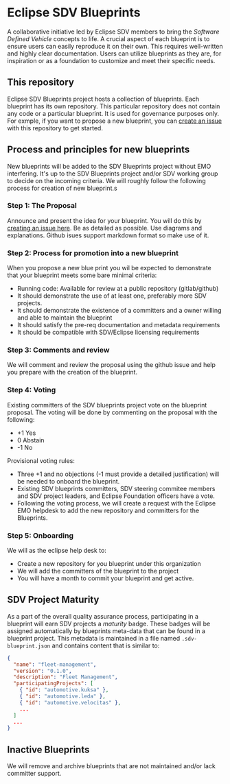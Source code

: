 # Eclipse SDV Blueprints

A collaborative initiative led by Eclipse SDV members to bring the *Software Defined Vehicle* concepts to life. A crucial aspect of each blueprint is to ensure users can easily reproduce it on their own. This requires well-written and highly clear documentation. Users can utilize blueprints as they are, for inspiration or as a foundation to customize and meet their specific needs.

## This repository

Eclipse SDV Blueprints project hosts a collection of blueprints. Each blueprint has its own repository.  This particular repository does not contain any code or a particular blueprint.  It is used for governance purposes only. For exmple, if you want to propose a new blueprint, you can [create an issue](https://github.com/eclipse-sdv-blueprints/blueprints/issues)  with this repository to get started.

## Process and principles for new blueprints

New blueprints will be added to the SDV Blueprints project without EMO interfering. It's up to the SDV Blueprints project and/or SDV working group to decide on the incoming criteria.  We will roughly follow the following process for creation of new blueprint.s

### Step 1: The Proposal

Announce and present the idea for your blueprint.  You will do this by [creating an issue here](https://github.com/eclipse-sdv-blueprints/blueprints/issues).  Be as detailed as possible. Use diagrams and explanations.  Github isues support markdown format so make use of it.

###  Step 2: Process for promotion into a new blueprint

When you propose a new blue print you wil be expected to demonstrate that your blueprint meets some bare minimal criteria:
* Running code: Available for review at a public repository (gitlab/github)
* It should demonstrate the use of at least one, preferably more SDV projects.
* It should demonstrate the existence of a committers and a owner willing and able to maintain the blueprint
* It should satisfy the pre-req documentation and metadata requirements
* It should be compatible with SDV/Eclipse licensing requirements

### Step 3: Comments and review

We will comment and review the proposal using the github issue and help you prepare with the creation of the blueprint.

### Step 4: Voting

Existing committers of the SDV blueprints project vote on the blueprint proposal. The voting will be done by commenting on the proposal with the following:

  * +1 Yes
  *  0 Abstain
  * -1 No

Provisional voting rules: 
   * Three +1 and no objections (-1 must provide a detailed justification) will be needed to onboard the blueprint.
   * Existing SDV blueprints committers, SDV steering commitee members and SDV project leaders, and Eclipse Foundation officers have a vote.
   * Following the voting process, we will create a request with the Eclipse EMO helpdesk to add the new repository and committers for the Blueprints.

### Step 5: Onboarding

We will as the eclipse help desk to:
 * Create a new repository for you blueprint under this organization
 * We will add the committers of the blueprint to the project
 * You will have a month to commit your blueprint and get active.

## SDV Project Maturity

As a part of the overall quality assurance process, participating in a blueprint will earn SDV projects a *maturity* badge.  These badges will be assigned automatically by blueprints meta-data that can be found in a blueprint project.  This metadata is maintained in a file named `.sdv-blueprint.json` and contains content that is similar to:

```json
{
  "name": "fleet-management",
  "version": "0.1.0",
  "description": "Fleet Management",
  "participatingProjects": [
    { "id": "automotive.kuksa" },
    { "id": "automotive.leda" },
    { "id": "automotive.velocitas" },
    ...
  ]
  ...
}

```


## Inactive Blueprints

We will remove and archive blueprints that are not maintained and/or lack committer support.
